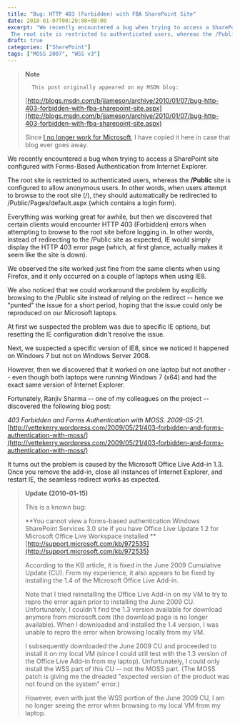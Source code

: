 ```yaml
---
title: "Bug: HTTP 403 (Forbidden) with FBA SharePoint Site"
date: 2010-01-07T00:29:00+08:00
excerpt: "We recently encountered a bug when trying to access a SharePoint site configured with Forms-Based Authentication from Internet Explorer. 
 The root site is restricted to authenticated users, whereas the /Public site is configured to allow anonymous users..."
draft: true
categories: ["SharePoint"]
tags: ["MOSS 2007", "WSS v3"]
---
```


> **Note**
> 
>       This post originally appeared on my MSDN blog:
> 
> [http://blogs.msdn.com/b/jjameson/archive/2010/01/07/bug-http-403-forbidden-with-fba-sharepoint-site.aspx](http://blogs.msdn.com/b/jjameson/archive/2010/01/07/bug-http-403-forbidden-with-fba-sharepoint-site.aspx)
> 
> Since
> [I no longer work for Microsoft](/blog/jjameson/2011/09/02/last-day-with-microsoft), I have copied it here in case that
> blog ever goes away.

We recently encountered a bug when trying to access a SharePoint site configured
with Forms-Based Authentication from Internet Explorer.

The root site is restricted to authenticated users, whereas the **/Public** site is configured to allow anonymous users. In other words, when users
attempt to browse to the root site (/), they should automatically be redirected
to /Public/Pages/default.aspx (which contains a login form).

Everything was working great for awhile, but then we discovered that certain
clients would encounter HTTP 403 (Forbidden) errors when attempting to browse
to the root site before logging in. In other words, instead of redirecting to
the /Public site as expected, IE would simply display the HTTP 403 error page
(which, at first glance, actually makes it seem like the site is down).

We observed the site worked just fine from the same clients when using Firefox,
and it only occurred on a couple of laptops when using IE8.

We also noticed that we could workaround the problem by explicitly browsing
to the /Public site instead of relying on the redirect -- hence we "punted"
the issue for a short period, hoping that the issue could only be reproduced
on our Microsoft laptops.

At first we suspected the problem was due to specific IE options, but resetting
the IE configuration didn't resolve the issue.

Next, we suspected a specific version of IE8, since we noticed it happened
on Windows 7 but not on Windows Server 2008.

However, then we discovered that it worked on one laptop but not another
-- even though both laptops were running Windows 7 (x64) and had the exact same
version of Internet Explorer.

Fortunately, Ranjiv Sharma -- one of my colleagues on the project -- discovered
the following blog post:

<cite>403 Forbidden and Forms Authentication with MOSS. 2009-05-21.</cite>
[http://vettekerry.wordpress.com/2009/05/21/403-forbidden-and-forms-authentication-with-moss/](http://vettekerry.wordpress.com/2009/05/21/403-forbidden-and-forms-authentication-with-moss/)

It turns out the problem is caused by the Microsoft Office Live Add-in 1.3.
Once you remove the add-in, close all instances of Internet Explorer, and restart
IE, the seamless redirect works as expected.

> **Update (2010-01-15)**
> 
> This is a known bug:
> 
> **You cannot view a forms-based authentication Windows SharePoint
> Services 3.0 site if you have Office Live Update 1.2 for Microsoft Office
> Live Workspace installed
> ** [http://support.microsoft.com/kb/972535](http://support.microsoft.com/kb/972535)
> 
> According to the KB article, it is fixed in the June 2009 Cumulative
> Update (CU). From my experience, it also appears to be fixed by installing
> the 1.4 of the Microsoft Office Live Add-in.
> 
> Note that I tried reinstalling the Office Live Add-in on my VM to
> try to repro the error again prior to installing the June 2009 CU. Unfortunately,
> I couldn't find the 1.3 version available for download anymore from
> microsoft.com (the download page is no longer available). When I downloaded
> and installed the 1.4 version, I was unable to repro the error when
> browsing locally from my VM.
> 
> I subsequently downloaded the June 2009 CU and proceeded to install
> it on my local VM (since I could still test with the 1.3 version of
> the Office Live Add-in from my laptop). Unfortunately, I could only
> install the WSS part of this CU -- not the MOSS part. (The MOSS patch
> is giving me the dreaded "expected version of the product was not found
> on the system" error.)
> 
> However, even with just the WSS portion of the June 2009 CU, I am
> no longer seeing the error when browsing to my local VM from my laptop.

